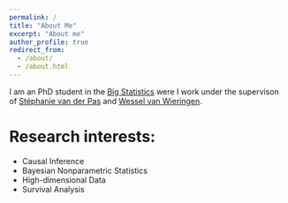 ```yaml
---
permalink: /
title: "About Me"
excerpt: "About me"
author_profile: true
redirect_from: 
  - /about/
  - /about.html
---
```


I am an PhD student in the [Big Statistics](https://www.bigstatistics.nl/) were I work under the supervison of [Stéphanie van der Pas](https://www.stephanievanderpas.nl/) and [Wessel van Wieringen](https://www.few.vu.nl/~wvanwie/).


# Research interests:
 - Causal Inference
 - Bayesian Nonparametric Statistics
 - High-dimensional Data
 - Survival Analysis
